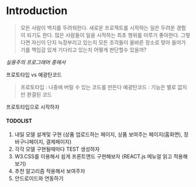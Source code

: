 # Introduction

> 모든 사람이 백지를 두려워한다. 새로운 프로젝트를 시작하는 일은 두려운 경험이 되기도 한다. 많은 사람들이 일을 시작하는 최초 행위를 미루기 좋아한다. 그렇다면 자신이 단지 늑장부리고 있는지 모든 조각들이 올바른 장소로 맞아 들어가기를 책임감 있게 기다리고 있는지 어떻게 판단할수 있을까?

*실용주의 프로그래머 중에서*


프로토타입 vs 예광탄코드

> 프로토타입 : 나중에 버릴 수 있는 코드를 만든다
  예광탄코드 : 기능은 별로 없지만 완결된 코드

프로토타입으로 시작하자

#### TODOLIST
1. 내일 모델 설계및 구현 (상품 업로드하는 페이지, 상품 보여주는 페이지(홈화면), 장바구니페이지, 결제페이지)
2. 각각 모델 구현될때마다 TEST 생성하자
3. W3.CSS를 이용해서 쉽게 프론트앤드 구현해보자 (REACT.js 메뉴얼 읽고 적용해보기)
4. 추천 알고리즘 적용해서 보여주자
5. 안드로이드와 연동하기